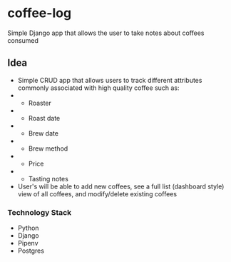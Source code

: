 # coffee-log
Simple Django app that allows the user to take notes about coffees consumed

## Idea
- Simple CRUD app that allows users to track different attributes commonly associated with high quality coffee such as:
- - Roaster
- - Roast date
- - Brew date
- - Brew method
- - Price
- - Tasting notes
- User's will be able to add new coffees, see a full list (dashboard style) view of all coffees, and modify/delete existing coffees

### Technology Stack
- Python
- Django
- Pipenv
- Postgres
